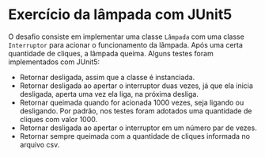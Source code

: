 # Exercício da lâmpada com JUnit5

O desafio consiste em implementar uma classe ```Lâmpada``` com uma classe ```Interruptor``` para acionar o funcionamento da lâmpada. Após uma certa quantidade de cliques, a lâmpada queima.
Alguns testes foram implementados com JUnit5:

- Retornar desligada, assim que a classe é instanciada.
- Retornar desligada ao apertar o interruptor duas vezes, já que ela inicia desligada, aperta uma vez ela liga, na próxima desliga.
- Retornar queimada quando for acionada 1000 vezes, seja ligando ou desligando. Por padrão, nos testes foram adotados uma quantidade de cliques com valor 1000.
- Retornar desligada ao apertar o interruptor em um número par de vezes.
- Retornar sempre queimada com a quantidade de cliques informada no arquivo csv.
